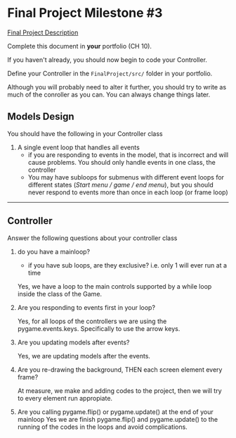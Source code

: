 # Final Project Milestone #3

[Final Project Description](https://docs.google.com/document/d/1j3zgypVjPjzXl4pL1_Wpjvp3GLCW9zcFydkwUjNfNUA/edit?usp=sharing)

Complete this document in **your** portfolio (CH 10).

If you haven't already, you should now begin to code your Controller.

Define your Controller in the `FinalProject/src/` folder in your portfolio.

Although you will probably need to alter it further, you should try to write as much of the conroller as you can. You can always change things later.

## Models Design

You should have the following in your Controller class

1. A single event loop that handles all events
    * if you are responding to events in the model, that is incorrect and will cause problems. You should only handle events in one class, the controller
    * You may have subloops for submenus with different event loops for different states (*Start menu / game / end menu*), but you should never respond to events more than once in each loop (or frame loop)

***

## Controller

Answer the following questions about your controller class

1. do you have a mainloop?
    * if you have sub loops, are they exclusive? i.e. only 1 will ever run at a time
    
    Yes, we have a loop to the main controls supported by a while loop inside the class of 
    the Game.  

2. Are you responding to events first in your loop?

   Yes, for all loops of the controllers we are using the pygame.events.keys. Specifically 
   to use the arrow keys.

3. Are you updating models after events?

   Yes, we are updating models after the events. 

4. Are you re-drawing the background, THEN each screen element every frame?

   At measure, we make and adding codes to the project, then we will try to every element 
   run appropiate. 
    
5. Are you calling pygame.flip() or pygame.update() at the end of your mainloop
   Yes we are finish pygame.flip() and pygame.update() to the running of the codes in the 
   loops and avoid complications.



